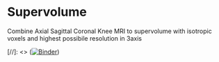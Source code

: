 # Supervolume
Combine Axial Sagittal Coronal Knee MRI to supervolume with isotropic voxels and highest possibile resolution in 3axis

[//]: <> ([![Binder](https://mybinder.org/badge_logo.svg)](https://mybinder.org/v2/gh/kaleapoholi/Supervolume/main))
